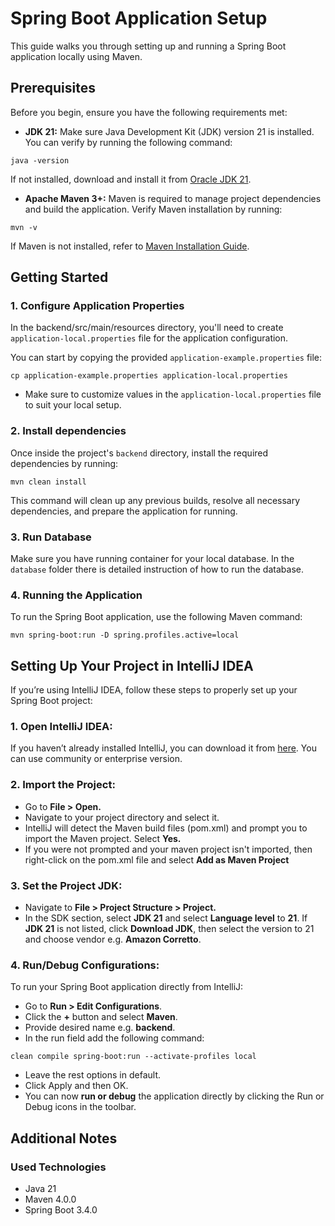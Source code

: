 # Spring Boot Application Setup

This guide walks you through setting up and running a Spring Boot application locally using Maven.

## Prerequisites

Before you begin, ensure you have the following requirements met:

- **JDK 21:** Make sure Java Development Kit (JDK) version 21 is installed. You can verify by running the following command:
```
java -version
```
If not installed, download and install it from [Oracle JDK 21](https://www.oracle.com/pl/java/technologies/downloads/#java21).

- **Apache Maven 3+:** Maven is required to manage project dependencies and build the application. Verify Maven installation by running:
```
mvn -v
```
If Maven is not installed, refer to [Maven Installation Guide](https://maven.apache.org/install.html).

## Getting Started

### 1. Configure Application Properties

In the backend/src/main/resources directory, you'll need to create `application-local.properties` file for the application configuration.

You can start by copying the provided `application-example.properties` file:
```
cp application-example.properties application-local.properties
```

- Make sure to customize values in the `application-local.properties` file to suit your local setup.

### 2. Install dependencies
Once inside the project's `backend` directory, install the required dependencies by running:
```
mvn clean install
```
This command will clean up any previous builds, resolve all necessary dependencies, and prepare the application for running.

### 3. Run Database

Make sure you have running container for your local database. In the `database` folder there is detailed instruction of how to run the database.

### 4. Running the Application
To run the Spring Boot application, use the following Maven command:
```
mvn spring-boot:run -D spring.profiles.active=local
```

## Setting Up Your Project in IntelliJ IDEA

If you’re using IntelliJ IDEA, follow these steps to properly set up your Spring Boot project:

### 1. Open IntelliJ IDEA:
If you haven’t already installed IntelliJ, you can download it from [here](https://www.jetbrains.com/idea/download/?section=mac). You can use community or enterprise version.

### 2. Import the Project:

- Go to **File > Open.**
- Navigate to your project directory and select it.
- IntelliJ will detect the Maven build files (pom.xml) and prompt you to import the Maven project. Select **Yes.**
- If you were not prompted and your maven project isn't imported, then right-click on the pom.xml file and select **Add as Maven Project**

### 3. Set the Project JDK:
- Navigate to **File > Project Structure > Project.**
- In the SDK section, select **JDK 21** and select **Language level** to **21**. If **JDK 21** is not listed, click **Download JDK**, then select the version to 21 and choose vendor e.g. **Amazon Corretto**.

### 4. Run/Debug Configurations:
To run your Spring Boot application directly from IntelliJ:
- Go to **Run > Edit Configurations**.
- Click the **+** button and select **Maven**.
- Provide desired name e.g. **backend**.
- In the run field add the following command:
```
clean compile spring-boot:run --activate-profiles local
```
- Leave the rest options in default.
- Click Apply and then OK.
- You can now **run or debug** the application directly by clicking the Run or Debug icons in the toolbar.

## Additional Notes

### Used Technologies
- Java 21
- Maven 4.0.0
- Spring Boot 3.4.0
